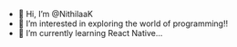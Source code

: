- 👋 Hi, I’m @NithilaaK
- 👀 I’m interested in exploring the world of programming!!
- 🌱 I’m currently learning React Native...
<!---
NithilaaK/NithilaaK is a ✨ special ✨ repository because its `README.md` (this file) appears on your GitHub profile.
You can click the Preview link to take a look at your changes.
--->
